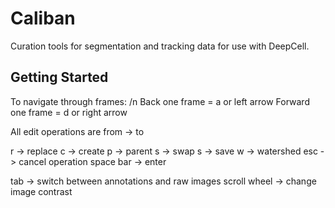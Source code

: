 # Caliban
Curation tools for segmentation and tracking data for use with DeepCell.

## Getting Started

To navigate through frames: /n
Back one frame = a or left arrow 
Forward one frame = d or right arrow

All edit operations are from -> to 

r -> replace
c -> create
p -> parent
s -> swap
s -> save
w -> watershed
esc -> cancel operation
space bar -> enter

tab -> switch between annotations and raw images
scroll wheel -> change image contrast

